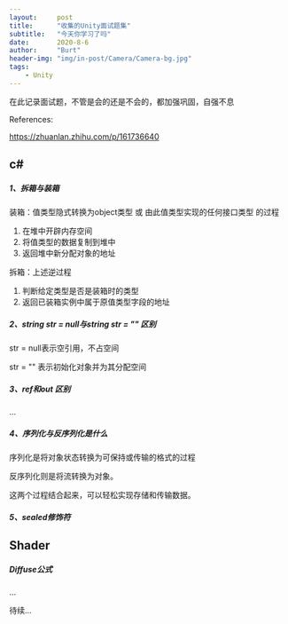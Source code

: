 ```yaml
---
layout:     post
title:      "收集的Unity面试题集"
subtitle:   "今天你学习了吗"
date:       2020-8-6
author:     "Burt"
header-img: "img/in-post/Camera/Camera-bg.jpg"
tags:
    - Unity
---
```








在此记录面试题，不管是会的还是不会的，都加强巩固，自强不息

References:

https://zhuanlan.zhihu.com/p/161736640



## c#

##### 1、拆箱与装箱

装箱：值类型隐式转换为object类型 或 由此值类型实现的任何接口类型 的过程

1. 在堆中开辟内存空间
2. 将值类型的数据复制到堆中
3. 返回堆中新分配对象的地址

拆箱：上述逆过程

1. 判断给定类型是否是装箱时的类型
2. 返回已装箱实例中属于原值类型字段的地址



##### 2、string str = null与string str = "" 区别

str = null表示空引用，不占空间

str = ""   表示初始化对象并为其分配空间



##### 3、ref和out 区别

...



##### 4、序列化与反序列化是什么

序列化是将对象状态转换为可保持或传输的格式的过程

反序列化则是将流转换为对象。

这两个过程结合起来，可以轻松实现存储和传输数据。



##### 5、sealed修饰符


## Shader

##### Diffuse公式
...



待续...

